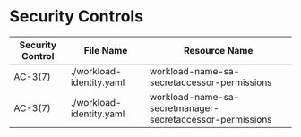# Security Controls

<!-- BEGINNING OF SECURITY CONTROLS LIST -->
|Security Control|File Name|Resource Name|
|---|---|---|
|AC-3(7)|./workload-identity.yaml|workload-name-sa-secretaccessor-permissions|
|AC-3(7)|./workload-identity.yaml|workload-name-sa-secretmanager-secretaccessor-permissions|

<!-- END OF SECURITY CONTROLS LIST -->
